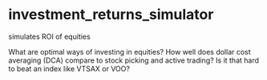 # investment_returns_simulator
simulates ROI of equities


What are optimal ways of investing in equities? 
How well does dollar cost averaging (DCA) compare to stock picking and active trading?
Is it that hard to beat an index like VTSAX or VOO?

